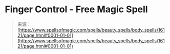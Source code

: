 <!--yml
category: 未分类
date: 2024-06-12 18:56:03
-->

# Finger Control - Free Magic Spell

> 来源：[https://www.spellsofmagic.com/spells/beauty_spells/body_spells/16121/page.html#0001-01-01](https://www.spellsofmagic.com/spells/beauty_spells/body_spells/16121/page.html#0001-01-01)